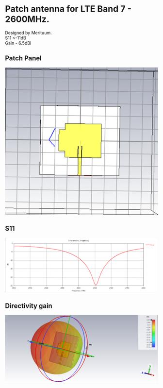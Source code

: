 # Patch antenna for LTE Band 7 - 2600MHz.
Designed by Merituum.<br>
S11 <-11dB<br>
Gain - 6.5dBi
## Patch Panel
![front](images/front.png)

## S11 
![s11](images/s11.png)

## Directivity gain
![gain_directivity](images/farfield.png)